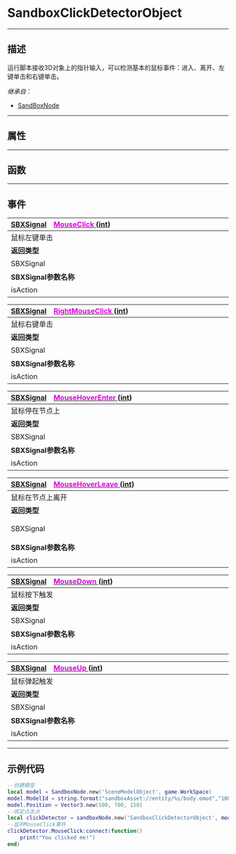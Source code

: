# SandboxClickDetectorObject
------------------------------------------------------------------------------------------
## 描述

运行脚本接收3D对象上的指针输入，可以检测基本的鼠标事件：进入、离开、左键单击和右键单击。

*继承自*：
* [SandBoxNode](/Api/Class/NoType/SandBoxNode.md)

------------------------------------------------------------------------------------------
## 属性

------------------------------------------------------------------------------------------
## 函数

------------------------------------------------------------------------------------------
## 事件

|<div style="width:500px">[SBXSignal](/Api/Parameter/SBXSignal.md)&emsp;[<font color="dd00dd">MouseClick</font> ](/Api/Class/Input/SandboxClickDetectorObject_F/MouseClick.md) ([int](/Api/DataType/Int.md))</div>|<div style="width:100px"></div>|<div style="width:45px"></div>|<div style="width:400px"></div>|
|:---|:---|:---|:---|
|鼠标左键单击||||
|**返回类型**|||**概要**|
|SBXSignal|||鼠标左键单击时触发，事件参数为（`int isAction`）|
|**SBXSignal参数名称**|**类别**|**默认**|**描述**|
|isAction|int||鼠标左键单击是否触发|


|<div style="width:500px">[SBXSignal](/Api/Parameter/SBXSignal.md)&emsp;[<font color="dd00dd">RightMouseClick</font> ](/Api/Class/Input/SandboxClickDetectorObject_F/RightMouseClick.md) ([int](/Api/DataType/Int.md))</div>|<div style="width:100px"></div>|<div style="width:45px"></div>|<div style="width:400px"></div>|
|:---|:---|:---|:---|
|鼠标右键单击||||
|**返回类型**|||**概要**|
|SBXSignal|||鼠标右键单击时触发，事件参数为（`int isAction`）|
|**SBXSignal参数名称**|**类别**|**默认**|**描述**|
|isAction|int||鼠标右键单击是否触发|

|<div style="width:500px">[SBXSignal](/Api/Parameter/SBXSignal.md)&emsp;[<font color="dd00dd">MouseHoverEnter</font> ](/Api/Class/Input/SandboxClickDetectorObject_F/MouseHoverEnter.md) ([int](/Api/DataType/Int.md))</div>|<div style="width:100px"></div>|<div style="width:45px"></div>|<div style="width:400px"></div>|
|:---|:---|:---|:---|
|鼠标停在节点上||||
|**返回类型**|||**概要**|
|SBXSignal|||鼠标停在节点上时触发，事件参数为（`int isAction`）|
|**SBXSignal参数名称**|**类别**|**默认**|**描述**|
|isAction|int||鼠标停在节点上是否触发|

|<div style="width:500px">[SBXSignal](/Api/Parameter/SBXSignal.md)&emsp;[<font color="dd00dd">MouseHoverLeave</font> ](/Api/Class/Input/SandboxClickDetectorObject_F/MouseHoverLeave.md) ([int](/Api/DataType/Int.md))</div>|<div style="width:100px"></div>|<div style="width:45px"></div>|<div style="width:400px"></div>|
|:---|:---|:---|:---|
|鼠标在节点上离开||||
|**返回类型**|||**概要**|
|SBXSignal|||鼠标在节点上离开时触发，事件参数为（`int isAction`）|
|**SBXSignal参数名称**|**类别**|**默认**|**描述**|
|isAction|int||鼠标在节点上离开是否触发|


|<div style="width:500px">[SBXSignal](/Api/Parameter/SBXSignal.md)&emsp;[<font color="dd00dd">MouseDown</font> ](/Api/Class/Input/SandboxClickDetectorObject_F/MouseDown.md) ([int](/Api/DataType/Int.md))</div>|<div style="width:100px"></div>|<div style="width:45px"></div>|<div style="width:400px"></div>|
|:---|:---|:---|:---|
|鼠标按下触发||||
|**返回类型**|||**概要**|
|SBXSignal|||鼠标按下触发时触发，事件参数为（`int isAction`）|
|**SBXSignal参数名称**|**类别**|**默认**|**描述**|
|isAction|int||鼠标按下触发是否触发|


|<div style="width:500px">[SBXSignal](/Api/Parameter/SBXSignal.md)&emsp;[<font color="dd00dd">MouseUp</font> ](/Api/Class/Input/SandboxClickDetectorObject_F/MouseUp.md) ([int](/Api/DataType/Int.md))</div>|<div style="width:100px"></div>|<div style="width:45px"></div>|<div style="width:400px"></div>|
|:---|:---|:---|:---|
|鼠标弹起触发||||
|**返回类型**|||**概要**|
|SBXSignal|||鼠标弹起触发时触发，事件参数为（`int isAction`）|
|**SBXSignal参数名称**|**类别**|**默认**|**描述**|
|isAction|int||鼠标弹起触发是否触发|


------------------------------------------------------------------------------------------
## 示例代码

```lua
--创建模型
local model = SandboxNode.new('SceneModelObject', game.WorkSpace)
model.ModelId = string.format("sandboxAsset://entity/%s/body.omod","100041")
model.Position = Vector3.new(500, 700, 150)
--绑定点击点
local clickDetector = sandboxNode.new('SandboxClickDetectorObject', model)
--监听MouseClick事件
clickDetector.MouseClick:connect(function() 
    print("You clicked me!")
end)
```